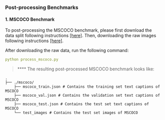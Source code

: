 ### Post-processing Benchmarks

#### 1. MSCOCO Benchmark
To post-processing the MSCOCO benchmark, please first download the data split following instructions [[here]](https://github.com/yxuansu/MAGIC/tree/main/data/raw_data). Then, downloading the raw images following instructions [[here]](https://github.com/yxuansu/MAGIC/tree/main/data/raw_images).

After downloading the raw data, run the following command:
```yaml
python process_mscoco.py
```

> **** The resulting post-processed MSCOCO benchmark looks like:

    .
    ├── ./mscoco/                    
        ├── mscoco_train.json # Contains the training set text captions of MSCOCO
        ├── mscoco_val.json # Contains the validation set text captions of MSCOCO
        ├── mscoco_test.json # Contains the test set text captions of MSCOCO
        └── test_images # Contains the test set images of MSCOCO
